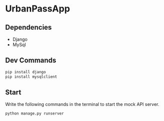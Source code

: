 # UrbanPassApp
## Dependencies
- Django
- MySql

## Dev Commands
```bash
pip install django
pip install mysqlclient
```

## Start
Write the following commands in the terminal to start the mock API server.
```bash
python manage.py runserver
```
